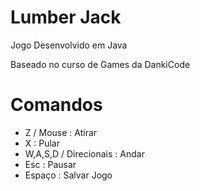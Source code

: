 # Lumber Jack

Jogo Desenvolvido em Java 

Baseado no curso de Games da DankiCode

# Comandos
* Z / Mouse : Atirar
* X : Pular
* W,A,S,D / Direcionais : Andar
* Esc : Pausar
* Espaço : Salvar Jogo


